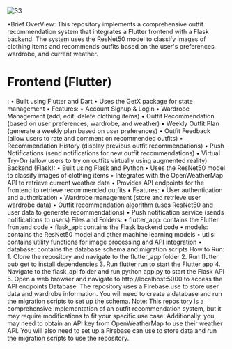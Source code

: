 
![33](https://github.com/user-attachments/assets/ad194768-7c3b-4eea-987d-1381d76f2124)

•Brief OverView:
This repository implements a comprehensive outfit recommendation system that integrates a Flutter frontend with a Flask backend. The system uses the ResNet50 model to classify images of clothing items and recommends outfits based on the user's preferences, wardrobe, and current weather.

<h1>Frontend (Flutter) </h1>:
•	Built using Flutter and Dart
•	Uses the GetX package for state management
•	Features:
•	Account Signup & Login
•	Wardrobe Management (add, edit, delete clothing items)
•	Outfit Recommendation (based on user preferences, wardrobe, and weather)
•	Weekly Outfit Plan (generate a weekly plan based on user preferences)
•	Outfit Feedback (allow users to rate and comment on recommended outfits)
•	Recommendation History (display previous outfit recommendations)
•	Push Notifications (send notifications for new outfit recommendations)
•	Virtual Try-On (allow users to try on outfits virtually using augmented reality)
Backend (Flask):
•	Built using Flask and Python
•	Uses the ResNet50 model to classify images of clothing items
•	Integrates with the OpenWeatherMap API to retrieve current weather data
•	Provides API endpoints for the frontend to retrieve recommended outfits
•	Features:
•	User authentication and authorization
•	Wardrobe management (store and retrieve user wardrobe data)
•	Outfit recommendation algorithm (uses ResNet50 and user data to generate recommendations)
•	Push notification service (sends notifications to users)
Files and Folders:
•	flutter_app: contains the Flutter frontend code
•	flask_api: contains the Flask backend code
•	models: contains the ResNet50 model and other machine learning models
•	utils: contains utility functions for image processing and API integration
•	database: contains the database schema and migration scripts
How to Run:
1.	Clone the repository and navigate to the flutter_app folder
2.	Run flutter pub get to install dependencies
3.	Run flutter run to start the Flutter app
4.	Navigate to the flask_api folder and run python app.py to start the Flask API
5.	Open a web browser and navigate to http://localhost:5000 to access the API endpoints
Database:
The repository uses a Firebase use to store user data and wardrobe information. You will need to create a database and run the migration scripts to set up the schema.
Note:
This repository is a comprehensive implementation of an outfit recommendation system, but it may require modifications to fit your specific use case. Additionally, you may need to obtain an API key from OpenWeatherMap to use their weather API. You will also need to set up a Firebase can use to store data and run the migration scripts to use the repository.

